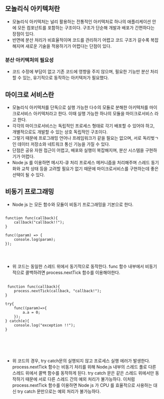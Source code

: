 
## 모놀리식 아키텍처란
- 모놀리식 아키텍처는 널리 활용하는 전통적인 아키텍처로 하나의 애플리케이션 안에 모든 컴포넌트를 포함하는 구조이다. 구조가 단순해 개발과 배포가 간편하다는 장점이 있다.
- 반면에 분산 처리가 비효율적이며 코드를 관리하기 어렵고 코드 구조가 갈수록 복잡해지며 새로운 기술을 적용하기가 어렵다는 단점이 있다.

### 분산 아키텍처의 필요성
- 코드 수정에 부담이 없고 기존 코드에 영향을 주지 않으며, 필요한 기능만 분산 처리할 수 있는, 유기적으로 동작하는 아키텍처가 필요했다.

## 마이크로 서비스란
- 모놀리식 아키텍처를 단독으로 실행 가능한 다수의 모듈로 분해한 아키텍처를 마이크로서비스 아키텍처라고 한다. 이때 실행 가능한 하나의 모듈을 마이크로서비스 라고 한다.
- 각각의 마이크로서비스는 독립적인 프로세스 형태로 각기 배포할 수 있어야 하고, 개별적으로도 개발할 수 있는 상호 독립적인 구조이다.
- 그렇기 때문에 프로그래밍 언어나 프레임워크가 같을 필요는 없으며, 서로 독리벚ㄱ인 데이터 저장소와 네트워크 통신 기능을 가질 수 있다.
- 단점은 공유 자원 접근이 어렵고, 배포와 실행이 복잡해지며, 분산 시스템을 구현하기가 어렵다.
- Node js 를 이용하면 메시지-큐 처리 프로세스 메커니즘을 처리해주며 스레드 동기화와 교착 상태 등을 고려할 필요가 없기 때문에 마이크로서비스를 구현하는데 좋은 선택이 될 수 있다.

## 비동기 프로그래밍
- Node js 는 모든 함수와 모듈이 비동기 프로그래밍을 기본으로 한다.

<pre>
<code>
function func(callback){
	callback("callback!!");
}

func((param) => {
	console.log(param);
});
</pre>
</code>
 
 - 위 코드는 동일한 스레드 위에서 동기적으로 동작한다. func 함수 내부에서 비동기적으로 콜백하려면 process.nextTick 함수를 이용해야한다.
 
 <pre>
 <code>
 function func(callback){
	process.nextTick(callback, "callback!");
}

try{
	func((param)=>{
		a.a = 0;
	});
} catch(e){
	console.log("exception !!");
}
 </pre>
 </code>
 
 - 위 코드의 경우, try catch문의 실행되지 않고 프로세스 실행 에러가 발생한다. process.nextTick 함수는 비동기 처리를 위해 Node.js 내부의 스레드 풀로 다른 스레드 위에서 콜백 함수를 동작하게 된다. try catch 문은 같은 스레드 위에서만 동작하기 때문에 서로 다른 스레드 간의 예외 처리가 불가능하다. 이처럼 process.nextTick 함수를 이용하면 Node js 가 CPU 를 효율적으로 사용하는 대신 try catch 문만으로는 예외 처리가 불가능하다.

